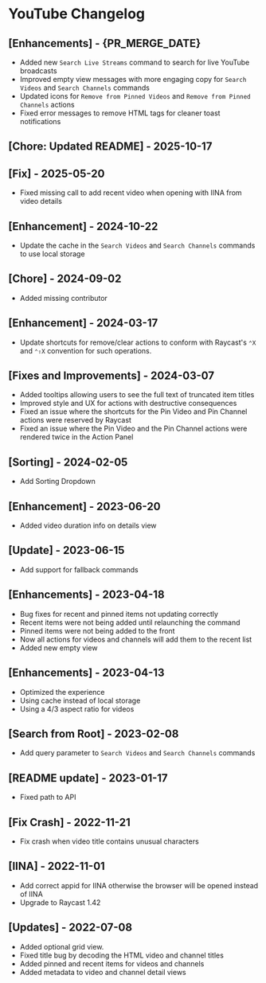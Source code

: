 # YouTube Changelog

## [Enhancements] - {PR_MERGE_DATE}

- Added new `Search Live Streams` command to search for live YouTube broadcasts
- Improved empty view messages with more engaging copy for `Search Videos` and `Search Channels` commands
- Updated icons for `Remove from Pinned Videos` and `Remove from Pinned Channels` actions
- Fixed error messages to remove HTML tags for cleaner toast notifications

## [Chore: Updated README] - 2025-10-17

## [Fix] - 2025-05-20

- Fixed missing call to add recent video when opening with IINA from video details

## [Enhancement] - 2024-10-22

- Update the cache in the `Search Videos` and `Search Channels` commands to use local storage

## [Chore] - 2024-09-02

- Added missing contributor

## [Enhancement] - 2024-03-17

- Update shortcuts for remove/clear actions to conform with Raycast's `⌃X` and `⌃⇧X` convention for such operations.

## [Fixes and Improvements] - 2024-03-07

- Added tooltips allowing users to see the full text of truncated item titles
- Improved style and UX for actions with destructive consequences
- Fixed an issue where the shortcuts for the Pin Video and Pin Channel actions were reserved by Raycast
- Fixed an issue where the Pin Video and the Pin Channel actions were rendered twice in the Action Panel

## [Sorting] - 2024-02-05

- Add Sorting Dropdown

## [Enhancement] - 2023-06-20

- Added video duration info on details view

## [Update] - 2023-06-15

- Add support for fallback commands

## [Enhancements] - 2023-04-18

- Bug fixes for recent and pinned items not updating correctly
- Recent items were not being added until relaunching the command
- Pinned items were not being added to the front
- Now all actions for videos and channels will add them to the recent list
- Added new empty view

## [Enhancements] - 2023-04-13

- Optimized the experience
- Using cache instead of local storage
- Using a 4/3 aspect ratio for videos

## [Search from Root] - 2023-02-08

- Add query parameter to `Search Videos` and `Search Channels` commands

## [README update] - 2023-01-17

- Fixed path to API

## [Fix Crash] - 2022-11-21

- Fix crash when video title contains unusual characters

## [IINA] - 2022-11-01

- Add correct appid for IINA otherwise the browser will be opened instead of IINA
- Upgrade to Raycast 1.42

## [Updates] - 2022-07-08

- Added optional grid view.
- Fixed title bug by decoding the HTML video and channel titles
- Added pinned and recent items for videos and channels
- Added metadata to video and channel detail views
